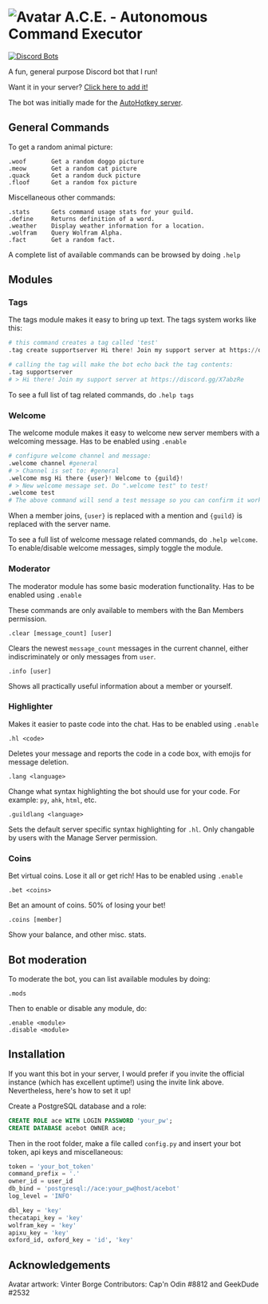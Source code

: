# ![Avatar](https://i.imgur.com/Sv7L0a1.png) A.C.E. - Autonomous Command Executor

[![Discord Bots](https://discordbots.org/api/widget/status/367977994486022146.svg)](https://discordbots.org/bot/367977994486022146)

A fun, general purpose Discord bot that I run!

Want it in your server? [Click here to add it!](https://discordapp.com/oauth2/authorize?&client_id=367977994486022146&scope=bot&permissions=67497025)

The bot was initially made for the [AutoHotkey server](https://discord.gg/tPGdSr2).

## General Commands

To get a random animal picture:
```
.woof		Get a random doggo picture
.meow		Get a random cat picture
.quack		Get a random duck picture
.floof		Get a random fox picture
```

Miscellaneous other commands:
```
.stats		Gets command usage stats for your guild.
.define		Returns definition of a word.
.weather	Display weather information for a location.
.wolfram	Query Wolfram Alpha.
.fact		Get a random fact.
```

A complete list of available commands can be browsed by doing `.help`

## Modules

### Tags

The tags module makes it easy to bring up text. The tags system works like this:

```py
# this command creates a tag called 'test'
.tag create supportserver Hi there! Join my support server at https://discord.gg/X7abzRe

# calling the tag will make the bot echo back the tag contents:
.tag supportserver
# > Hi there! Join my support server at https://discord.gg/X7abzRe
```

To see a full list of tag related commands, do `.help tags`

### Welcome

The welcome module makes it easy to welcome new server members with a welcoming message. Has to be enabled using `.enable`

```py
# configure welcome channel and message:
.welcome channel #general
# > Channel is set to: #general
.welcome msg Hi there {user}! Welcome to {guild}!
# > New welcome message set. Do ".welcome test" to test!
.welcome test
# The above command will send a test message so you can confirm it works and looks like you want it to.
```

When a member joins, `{user}` is replaced with a mention and `{guild}` is replaced with the server name.

To see a full list of welcome message related commands, do `.help welcome`. To enable/disable welcome messages, simply toggle the module.

### Moderator

The moderator module has some basic moderation functionality. Has to be enabled using `.enable`

These commands are only available to members with the Ban Members permission.

`.clear [message_count] [user]`

Clears the newest `message_count` messages in the current channel, either indiscriminately or only messages from `user`.

`.info [user]`

Shows all practically useful information about a member or yourself.

### Highlighter

Makes it easier to paste code into the chat. Has to be enabled using `.enable`

`.hl <code>`

Deletes your message and reports the code in a code box, with emojis for message deletion.

`.lang <language>`

Change what syntax highlighting the bot should use for your code. For example: `py`, `ahk`, `html`, etc.

`.guildlang <language>`

Sets the default server specific syntax highlighting for `.hl`. Only changable by users with the Manage Server permission.

### Coins

Bet virtual coins. Lose it all or get rich! Has to be enabled using `.enable`

`.bet <coins>`

Bet an amount of coins. 50% of losing your bet!

`.coins [member]`

Show your balance, and other misc. stats.

## Bot moderation

To moderate the bot, you can list available modules by doing:
```
.mods
```

Then to enable or disable any module, do:
```
.enable <module>
.disable <module>
```

## Installation

If you want this bot in your server, I would prefer if you invite the official instance (which has excellent uptime!) using the invite link above. Nevertheless, here's how to set it up!

Create a PostgreSQL database and a role:
```sql
CREATE ROLE ace WITH LOGIN PASSWORD 'your_pw';
CREATE DATABASE acebot OWNER ace;
```

Then in the root folder, make a file called `config.py` and insert your bot token, api keys and miscellaneous:
```py
token = 'your_bot_token'
command_prefix = '.'
owner_id = user_id
db_bind = 'postgresql://ace:your_pw@host/acebot'
log_level = 'INFO'

dbl_key = 'key'
thecatapi_key = 'key'
wolfram_key = 'key'
apixu_key = 'key'
oxford_id, oxford_key = 'id', 'key'
```
## Acknowledgements

Avatar artwork: Vinter Borge
Contributors: Cap'n Odin #8812 and GeekDude #2532